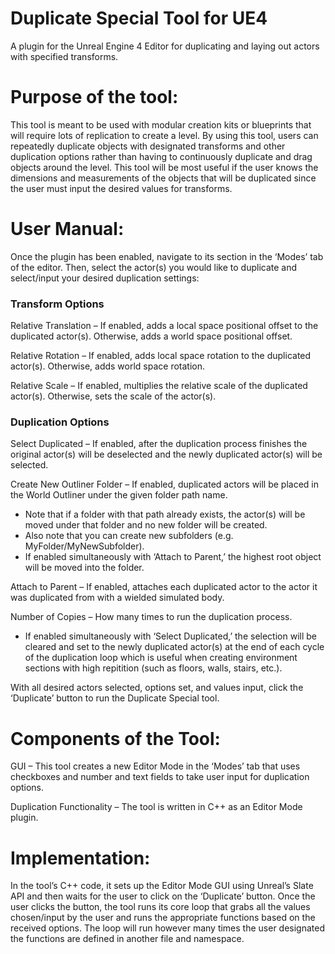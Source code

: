 # Duplicate Special Tool for UE4
A plugin for the Unreal Engine 4 Editor for duplicating and laying out actors with specified transforms.



# Purpose of the tool: 

This tool is meant to be used with modular creation kits or blueprints that will require lots of replication to create a level. By using this tool, users can repeatedly duplicate objects with designated transforms and other duplication options rather than having to continuously duplicate and drag objects around the level. This tool will be most useful if the user knows the dimensions and measurements of the objects that will be duplicated since the user must input the desired values for transforms. 



# User Manual: 

Once the plugin has been enabled, navigate to its section in the ‘Modes’ tab of the editor. Then, select the actor(s) you would like to duplicate and select/input your desired duplication settings: 


### Transform Options 

Relative Translation – If enabled, adds a local space positional offset to the duplicated actor(s). Otherwise, adds a world space positional offset. 

Relative Rotation – If enabled, adds local space rotation to the duplicated actor(s). Otherwise, adds world space rotation. 

Relative Scale – If enabled, multiplies the relative scale of the duplicated actor(s). Otherwise, sets the scale of the actor(s). 


### Duplication Options 

Select Duplicated – If enabled, after the duplication process finishes the original actor(s) will be deselected and the newly duplicated actor(s) will be selected. 

Create New Outliner Folder – If enabled, duplicated actors will be placed in the World Outliner under the given folder path name. 
- Note that if a folder with that path already exists, the actor(s) will be moved under that folder and no new folder will be created. 
- Also note that you can create new subfolders (e.g. MyFolder/MyNewSubfolder). 
- If enabled simultaneously with ‘Attach to Parent,’ the highest root object will be moved into the folder. 

Attach to Parent – If enabled, attaches each duplicated actor to the actor it was duplicated from with a wielded simulated body. 

Number of Copies – How many times to run the duplication process. 
- If enabled simultaneously with ‘Select Duplicated,’ the selection will be cleared and set to the newly duplicated actor(s) at the end of each cycle of the duplication loop which is useful when creating environment sections with high repitition (such as floors, walls, stairs, etc.). 

With all desired actors selected, options set, and values input, click the ‘Duplicate’ button to run the Duplicate Special tool. 



# Components of the Tool: 

GUI – This tool creates a new Editor Mode in the ‘Modes’ tab that uses checkboxes and number and text fields to take user input for duplication options. 

Duplication Functionality – The tool is written in C++ as an Editor Mode plugin. 



# Implementation: 

In the tool’s C++ code, it sets up the Editor Mode GUI using Unreal’s Slate API and then waits for the user to click on the ‘Duplicate’ button. Once the user clicks the button, the tool runs its core loop that grabs all the values chosen/input by the user and runs the appropriate functions based on the received options. The loop will run however many times the user designated the functions are defined in another file and namespace. 
